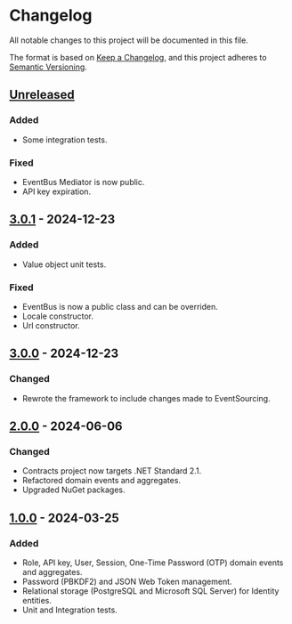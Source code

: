 # Changelog

All notable changes to this project will be documented in this file.

The format is based on [Keep a Changelog](https://keepachangelog.com/en/1.0.0/),
and this project adheres to [Semantic Versioning](https://semver.org/spec/v2.0.0.html).

## [Unreleased]

### Added

- Some integration tests.

### Fixed

- EventBus Mediator is now public.
- API key expiration.

## [3.0.1] - 2024-12-23

### Added

- Value object unit tests.

### Fixed

- EventBus is now a public class and can be overriden.
- Locale constructor.
- Url constructor.

## [3.0.0] - 2024-12-23

### Changed

- Rewrote the framework to include changes made to EventSourcing.

## [2.0.0] - 2024-06-06

### Changed

- Contracts project now targets .NET Standard 2.1.
- Refactored domain events and aggregates.
- Upgraded NuGet packages.

## [1.0.0] - 2024-03-25

### Added

- Role, API key, User, Session, One-Time Password (OTP) domain events and aggregates.
- Password (PBKDF2) and JSON Web Token management.
- Relational storage (PostgreSQL and Microsoft SQL Server) for Identity entities.
- Unit and Integration tests.

[unreleased]: https://github.com/Logitar/Identity/compare/v3.0.1...HEAD
[3.0.1]: https://github.com/Logitar/Identity/compare/v3.0.0...v3.0.1
[3.0.0]: https://github.com/Logitar/Identity/compare/v2.0.0...v3.0.0
[2.0.0]: https://github.com/Logitar/Identity/compare/v1.0.0...v2.0.0
[1.0.0]: https://github.com/Logitar/Identity/releases/tag/v1.0.0
